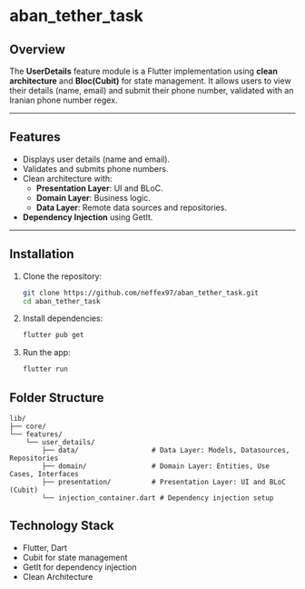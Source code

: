 # aban_tether_task

## Overview

The **UserDetails** feature module is a Flutter implementation using **clean architecture** and **Bloc(Cubit)** for state management. It allows users to view their details (name, email) and submit their phone number, validated with an Iranian phone number regex.

---

## Features

- Displays user details (name and email).
- Validates and submits phone numbers.
- Clean architecture with:
  - **Presentation Layer**: UI and BLoC.
  - **Domain Layer**: Business logic.
  - **Data Layer**: Remote data sources and repositories.
- **Dependency Injection** using GetIt.

---

## Installation

1. Clone the repository:

   ```bash
   git clone https://github.com/neffex97/aban_tether_task.git
   cd aban_tether_task

    ```

2. Install dependencies:

    ```bash
    flutter pub get
    ```

3. Run the app:

    ```bash
    flutter run

    ```

## Folder Structure

```plaintext
lib/
├── core/
└── features/
    └── user_details/
        ├── data/                  # Data Layer: Models, Datasources, Repositories
        ├── domain/                # Domain Layer: Entities, Use Cases, Interfaces
        ├── presentation/          # Presentation Layer: UI and BLoC (Cubit)
        └── injection_container.dart # Dependency injection setup
```

## Technology Stack

- Flutter, Dart
- Cubit for state management
- GetIt for dependency injection
- Clean Architecture

